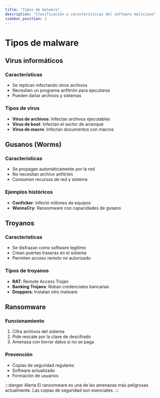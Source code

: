 ```yaml
---
title: "Tipos de malware"
description: "Clasificación y características del software malicioso"
sidebar_position: 2
---
```


# Tipos de malware

## Virus informáticos

### Características
- Se replican infectando otros archivos
- Necesitan un programa anfitrión para ejecutarse
- Pueden dañar archivos y sistemas

### Tipos de virus
- **Virus de archivos**: Infectan archivos ejecutables
- **Virus de boot**: Infectan el sector de arranque
- **Virus de macro**: Infectan documentos con macros

## Gusanos (Worms)

### Características  
- Se propagan automáticamente por la red
- No necesitan archivo anfitrión
- Consumen recursos de red y sistema

### Ejemplos históricos
- **Conficker**: Infectó millones de equipos
- **WannaCry**: Ransomware con capacidades de gusano

## Troyanos

### Características
- Se disfrazan como software legítimo
- Crean puertas traseras en el sistema
- Permiten acceso remoto no autorizado

### Tipos de troyanos
- **RAT**: Remote Access Trojan
- **Banking Trojans**: Roban credenciales bancarias
- **Droppers**: Instalan otro malware

## Ransomware

### Funcionamiento
1. Cifra archivos del sistema
2. Pide rescate por la clave de descifrado
3. Amenaza con borrar datos si no se paga

### Prevención
- Copias de seguridad regulares
- Software actualizado
- Formación de usuarios

:::danger Alerta
El ransomware es una de las amenazas más peligrosas actualmente. Las copias de seguridad son esenciales.
:::
